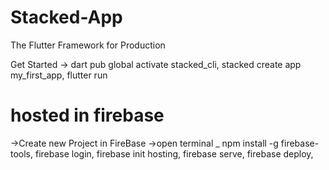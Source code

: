 # Stacked-App
The Flutter Framework for Production

Get Started ->
dart pub global activate stacked_cli,
stacked create app my_first_app,
flutter run


# hosted in firebase

->Create new Project in FireBase
->open terminal _ 
npm install -g firebase-tools,
firebase login,
firebase init hosting,
firebase serve,
firebase deploy,
 
